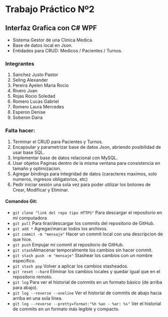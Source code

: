 # Trabajo Práctico Nº2
## Interfaz Grafica con C# WPF

- Sistema Gestor de una Clinica Medica.
- Base de datos local en Json.
- Entidades para CRUD: Medicos / Pacientes / Turnos.

### Integrantes

1. Sanchez Justo Pastor
2. Seling Alexander
3. Pereira Ayelen Maria Rocio
4. Rivero Juan
5. Rojas Rocio Soledad
6. Romero Lucas Gabriel
7. Romero Laura Mercedes
8. Esperon Denise
9. Soberon Daira

### Falta hacer:
1. Terminar el CRUD para Pacientes y Turnos.
2. Encapsular y parametrizar base de datos Json, abriendo posibilidad de usar base SQL.
3. Implementar base de datos relacional con MySQL.
4. Usar objetos Paginas dentro de la misma ventana para consistencia en tamaño y optimizacion.
5. Agregar bindings para integridad de datos (caracteres maximos, solo numeros, ingresos obligatorios, etc)
6. Pedir iniciar sesión una sola vez para poder utilizar los botones de Crear, Modificar y Eliminar.

#### Comandos Git:
* `git clone "link del repo tipo HTTPS"` Para descargar el repositorio en mi computadora
* `git pull` Para tirar/descargar los commits del repositorio de GitHub.
* `git add *` Agregar/marcar todos los archivos.
* `git commit -m "mensaje"` Hacer un commit local con una descripcion de que hice.
* `git push` Empujar mi commit al repositorio de GitHub.
* `git stash`Almacenar temporalmente los cambios sin hacer commit.
* `git stash push -m "mensaje"` Stashear los cambios con un nombre específico.
* `git stash pop`  Volver a aplicar los cambios stasheados.
* `git reset --hard`  Eliminar los cambios locales y quedar igual que en el repositorio remoto.
* `git log`  Para ver el historial de commits en un formato básico (de arriba para abajo).
* `git log --reverse --oneline`  Ver el historial de commits de abajo hacia arriba en una sola línea.
* `git log --reverse --pretty=format:"%h %an - %ar: %s"` Ver el historial de commits en un formato más legible y compacto.
	